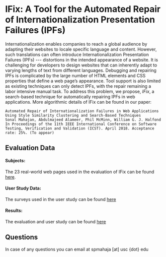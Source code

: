 # IFix: A Tool for the Automated Repair of Internationalization Presentation Failures (IPFs)

Internationalization enables companies to reach a global audience by adapting their websites to locale specific language and content. However, such translations can often introduce Internationalization Presentation Failures (IPFs) --- distortions in the intended appearance of a website. It is challenging for developers to design websites that can inherently adapt to varying lengths of text from different languages. Debugging and repairing IPFs is complicated by the large number of HTML elements and CSS properties that define a web page’s appearance. Tool support is also limited as existing techniques can only detect IPFs, with the repair remaining a labor intensive manual task. To address this problem, we propose, *IFix*, a search-based technique for automatically repairing IPFs in web applications. More algorithmic details of IFix can be found in our paper:
```
Automated Repair of Internationalization Failures in Web Applications Using Style Similarity Clustering and Search-Based Techniques
Sonal Mahajan, Abdulmajeed Alameer, Phil McMinn, William G. J. Halfond
In Proceedings of the 11th IEEE International Conference on Software Testing, Verification and Validation (ICST). April 2018. Acceptance rate: 25%. (To appear)
```
## Evaluation Data
#### Subjects: 
The 23 real-world web pages used in the evaluation of IFix can be found [here]().

#### User Study Data: 
The surveys used in the user study can be found [here]()

#### Results: 
The evaluation and user study can be found [here]()

## Questions
In case of any questions you can email at spmahaja [at] usc {dot} edu
